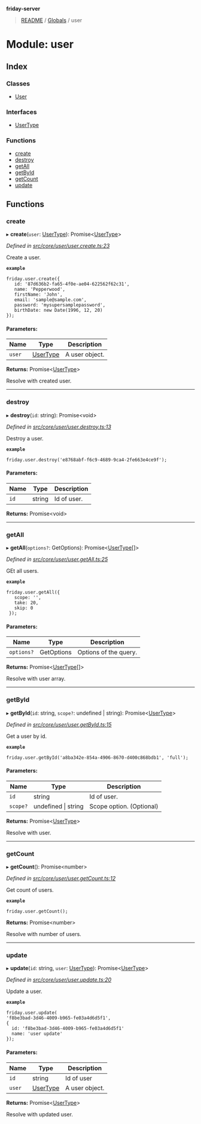 **friday-server**

> [README](../README.md) / [Globals](../globals.md) / user

# Module: user

## Index

### Classes

* [User](../classes/user.user-1.md)

### Interfaces

* [UserType](../interfaces/user.usertype.md)

### Functions

* [create](user.md#create)
* [destroy](user.md#destroy)
* [getAll](user.md#getall)
* [getById](user.md#getbyid)
* [getCount](user.md#getcount)
* [update](user.md#update)

## Functions

### create

▸ **create**(`user`: [UserType](../interfaces/user.usertype.md)): Promise\<[UserType](../interfaces/user.usertype.md)>

*Defined in [src/core/user/user.create.ts:23](https://github.com/friday-ai/friday/blob/cd1d9b5/server/src/core/user/user.create.ts#L23)*

Create a user.

**`example`** 
````
friday.user.create({
   id: '87d636b2-fa65-4f0e-ae04-622562f62c31',
   name: 'Pepperwood',
   firstName: 'John',
   email: 'sample@sample.com',
   password: 'mysupersamplepassword',
   birthDate: new Date(1996, 12, 20)
});
````

#### Parameters:

Name | Type | Description |
------ | ------ | ------ |
`user` | [UserType](../interfaces/user.usertype.md) | A user object. |

**Returns:** Promise\<[UserType](../interfaces/user.usertype.md)>

Resolve with created user.

___

### destroy

▸ **destroy**(`id`: string): Promise\<void>

*Defined in [src/core/user/user.destroy.ts:13](https://github.com/friday-ai/friday/blob/cd1d9b5/server/src/core/user/user.destroy.ts#L13)*

Destroy a user.

**`example`** 
````
friday.user.destroy('e8768abf-f6c9-4689-9ca4-2fe663e4ce9f');
````

#### Parameters:

Name | Type | Description |
------ | ------ | ------ |
`id` | string | Id of user. |

**Returns:** Promise\<void>

___

### getAll

▸ **getAll**(`options?`: GetOptions): Promise\<[UserType](../interfaces/user.usertype.md)[]>

*Defined in [src/core/user/user.getAll.ts:25](https://github.com/friday-ai/friday/blob/cd1d9b5/server/src/core/user/user.getAll.ts#L25)*

GEt all users.

**`example`** 
````
friday.user.getAll({
   scope: '',
   take: 20,
   skip: 0
 });
````

#### Parameters:

Name | Type | Description |
------ | ------ | ------ |
`options?` | GetOptions | Options of the query. |

**Returns:** Promise\<[UserType](../interfaces/user.usertype.md)[]>

Resolve with user array.

___

### getById

▸ **getById**(`id`: string, `scope?`: undefined \| string): Promise\<[UserType](../interfaces/user.usertype.md)>

*Defined in [src/core/user/user.getById.ts:15](https://github.com/friday-ai/friday/blob/cd1d9b5/server/src/core/user/user.getById.ts#L15)*

Get a user by id.

**`example`** 
````
friday.user.getById('a8ba342e-854a-4906-8670-d400c868bdb1', 'full');
````

#### Parameters:

Name | Type | Description |
------ | ------ | ------ |
`id` | string | Id of user. |
`scope?` | undefined \| string | Scope option. (Optional) |

**Returns:** Promise\<[UserType](../interfaces/user.usertype.md)>

Resolve with user.

___

### getCount

▸ **getCount**(): Promise\<number>

*Defined in [src/core/user/user.getCount.ts:12](https://github.com/friday-ai/friday/blob/cd1d9b5/server/src/core/user/user.getCount.ts#L12)*

Get count of users.

**`example`** 
````
friday.user.getCount();
````

**Returns:** Promise\<number>

Resolve with number of users.

___

### update

▸ **update**(`id`: string, `user`: [UserType](../interfaces/user.usertype.md)): Promise\<[UserType](../interfaces/user.usertype.md)>

*Defined in [src/core/user/user.update.ts:20](https://github.com/friday-ai/friday/blob/cd1d9b5/server/src/core/user/user.update.ts#L20)*

Update a user.

**`example`** 
````
friday.user.update(
'f8be3bad-3d46-4009-b965-fe03a4d6d5f1',
{
  id: 'f8be3bad-3d46-4009-b965-fe03a4d6d5f1'
  name: 'user update'
});
````

#### Parameters:

Name | Type | Description |
------ | ------ | ------ |
`id` | string | Id of user |
`user` | [UserType](../interfaces/user.usertype.md) | A user object. |

**Returns:** Promise\<[UserType](../interfaces/user.usertype.md)>

Resolve with updated user.
